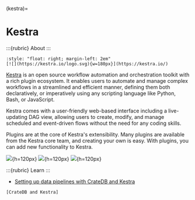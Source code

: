 (kestra)=
# Kestra

:::{rubric} About
:::

```{div}
:style: "float: right; margin-left: 2em"
[![](https://kestra.io/logo.svg){w=180px}](https://kestra.io/)
```

[Kestra] is an open source workflow automation and orchestration toolkit with a rich
plugin ecosystem. It enables users to automate and manage complex workflows in a
streamlined and efficient manner, defining them both declaratively, or imperatively
using any scripting language like Python, Bash, or JavaScript.

Kestra comes with a user-friendly web-based interface including a live-updating DAG
view, allowing users to create, modify, and manage scheduled and event-driven flows
without the need for any coding skills.

Plugins are at the core of Kestra's extensibility. Many plugins are available from
the Kestra core team, and creating your own is easy. With plugins, you can add new
functionality to Kestra.

![](https://kestra.io/landing/features/declarative1.svg){h=120px}
![](https://kestra.io/landing/features/flowable.svg){h=120px}
![](https://kestra.io/landing/features/monitor.svg){h=120px}

:::{rubric} Learn
:::

- [Setting up data pipelines with CrateDB and Kestra]


```{seealso}
[CrateDB and Kestra]
```



[CrateDB and Kestra]: https://cratedb.com/integrations/cratedb-and-kestra
[Kestra]: https://kestra.io/
[Setting up data pipelines with CrateDB and Kestra]: https://community.cratedb.com/t/setting-up-data-pipelines-with-cratedb-and-kestra-io/1400
